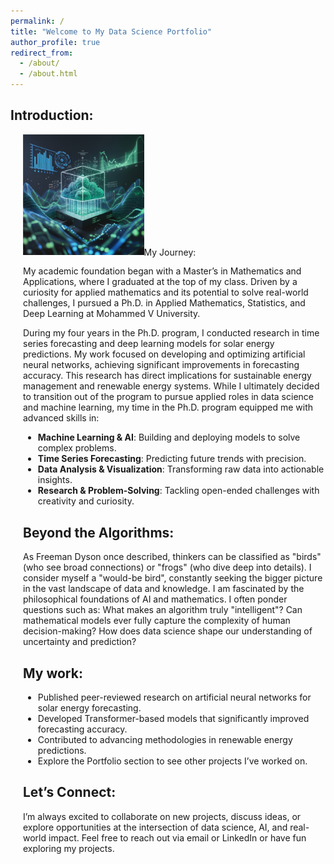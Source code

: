 ```yaml
---
permalink: /
title: "Welcome to My Data Science Portfolio"
author_profile: true
redirect_from: 
  - /about/
  - /about.html
---
```


## Introduction:

<div style="float: right; margin-left: 20px;">
  <img src="/images/header.png" alt="Header" width="40%>
</div>

Welcome to my data science portfolio. I’m a data scientist, researcher, and former mathematics educator passionate about uncovering patterns in complex systems and solving real-world problems. My journey blends advanced academic training with practical applications, bridging the gap between theory and actionable insights.

## My Journey:

My academic foundation began with a Master’s in Mathematics and Applications, where I graduated at the top of my class. Driven by a curiosity for applied mathematics and its potential to solve real-world challenges, I pursued a Ph.D. in Applied Mathematics, Statistics, and Deep Learning at Mohammed V University.

During my four years in the Ph.D. program, I conducted research in time series forecasting and deep learning models for solar energy predictions. My work focused on developing and optimizing artificial neural networks, achieving significant improvements in forecasting accuracy. This research has direct implications for sustainable energy management and renewable energy systems.
While I ultimately decided to transition out of the program to pursue applied roles in data science and machine learning, my time in the Ph.D. program equipped me with advanced skills in:

- **Machine Learning & AI**: Building and deploying models to solve complex problems.
- **Time Series Forecasting**: Predicting future trends with precision.
- **Data Analysis & Visualization**: Transforming raw data into actionable insights.
- **Research & Problem-Solving**: Tackling open-ended challenges with creativity and curiosity.

## Beyond the Algorithms:

As Freeman Dyson once described, thinkers can be classified as "birds" (who see broad connections) or "frogs" (who dive deep into details). I consider myself a "would-be bird", constantly seeking the bigger picture in the vast landscape of data and knowledge. I am fascinated by the philosophical foundations of AI and mathematics. I often ponder questions such as: What makes an algorithm truly "intelligent"? Can mathematical models ever fully capture the complexity of human decision-making? How does data science shape our understanding
of uncertainty and prediction?

## My work:

- Published peer-reviewed research on artificial neural networks for solar energy forecasting.
- Developed Transformer-based models that significantly improved forecasting accuracy.
- Contributed to advancing methodologies in renewable energy predictions.
- Explore the Portfolio section to see other projects I’ve worked on.

## Let’s Connect:

I’m always excited to collaborate on new projects, discuss ideas, or explore opportunities at the intersection of data science, AI, and real-world impact. Feel free to reach out via email or LinkedIn or have fun exploring my projects.

